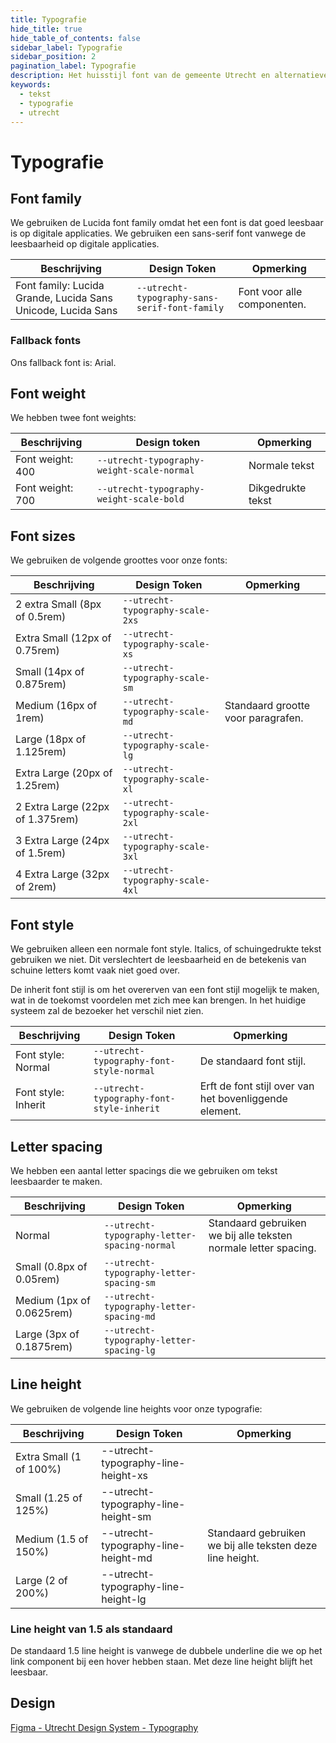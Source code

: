 ```yaml
---
title: Typografie
hide_title: true
hide_table_of_contents: false
sidebar_label: Typografie
sidebar_position: 2
pagination_label: Typografie
description: Het huisstijl font van de gemeente Utrecht en alternatieven
keywords:
  - tekst
  - typografie
  - utrecht
---
```

<!-- @license CC0-1.0 -->

# Typografie

## Font family

We gebruiken de Lucida font family omdat het een font is dat goed leesbaar is op digitale applicaties. We gebruiken een sans-serif font vanwege de leesbaarheid op digitale applicaties.

| Beschrijving                                                 | Design Token                                  | Opmerking                   |
| ------------------------------------------------------------ | --------------------------------------------- | --------------------------- |
| Font family: Lucida Grande, Lucida Sans Unicode, Lucida Sans | `--utrecht-typography-sans-serif-font-family` | Font voor alle componenten. |

### Fallback fonts

Ons fallback font is: Arial.

## Font weight

We hebben twee font weights:

| Beschrijving     | Design token                               | Opmerking         |
| ---------------- | ------------------------------------------ | ----------------- |
| Font weight: 400 | `--utrecht-typography-weight-scale-normal` | Normale tekst     |
| Font weight: 700 | `--utrecht-typography-weight-scale-bold`   | Dikgedrukte tekst |

## Font sizes

We gebruiken de volgende groottes voor onze fonts:

| Beschrijving                     | Design Token                     | Opmerking                          |
| -------------------------------- | -------------------------------- | ---------------------------------- |
| 2 extra Small (8px of 0.5rem)    | `--utrecht-typography-scale-2xs` |                                    |
| Extra Small (12px of 0.75rem)    | `--utrecht-typography-scale-xs`  |                                    |
| Small (14px of 0.875rem)         | `--utrecht-typography-scale-sm`  |                                    |
| Medium (16px of 1rem)            | `--utrecht-typography-scale-md`  | Standaard grootte voor paragrafen. |
| Large (18px of 1.125rem)         | `--utrecht-typography-scale-lg`  |                                    |
| Extra Large (20px of 1.25rem)    | `--utrecht-typography-scale-xl`  |                                    |
| 2 Extra Large (22px of 1.375rem) | `--utrecht-typography-scale-2xl` |                                    |
| 3 Extra Large (24px of 1.5rem)   | `--utrecht-typography-scale-3xl` |                                    |
| 4 Extra Large (32px of 2rem)     | `--utrecht-typography-scale-4xl` |                                    |

## Font style

We gebruiken alleen een normale font style. Italics, of schuingedrukte tekst gebruiken we niet. Dit verslechtert de leesbaarheid en de betekenis van schuine letters komt vaak niet goed over.

De inherit font stijl is om het overerven van een font stijl mogelijk te maken, wat in de toekomst voordelen met zich mee kan brengen. In het huidige systeem zal de bezoeker het verschil niet zien.

| Beschrijving        | Design Token                              | Opmerking                                              |
| ------------------- | ----------------------------------------- | ------------------------------------------------------ |
| Font style: Normal  | `--utrecht-typography-font-style-normal`  | De standaard font stijl.                               |
| Font style: Inherit | `--utrecht-typography-font-style-inherit` | Erft de font stijl over van het bovenliggende element. |

## Letter spacing

We hebben een aantal letter spacings die we gebruiken om tekst leesbaarder te maken.

| Beschrijving              | Design Token                                 | Opmerking                                                       |
| ------------------------- | -------------------------------------------- | --------------------------------------------------------------- |
| Normal                    | `--utrecht-typography-letter-spacing-normal` | Standaard gebruiken we bij alle teksten normale letter spacing. |
| Small (0.8px of 0.05rem)  | `--utrecht-typography-letter-spacing-sm`     |                                                                 |
| Medium (1px of 0.0625rem) | `--utrecht-typography-letter-spacing-md`     |                                                                 |
| Large (3px of 0.1875rem)  | `--utrecht-typography-letter-spacing-lg`     |                                                                 |

## Line height

We gebruiken de volgende line heights voor onze typografie:

| Beschrijving            | Design Token                        | Opmerking                                                 |
| ----------------------- | ----------------------------------- | --------------------------------------------------------- |
| Extra Small (1 of 100%) | --utrecht-typography-line-height-xs |                                                           |
| Small (1.25 of 125%)    | --utrecht-typography-line-height-sm |                                                           |
| Medium (1.5 of 150%)    | --utrecht-typography-line-height-md | Standaard gebruiken we bij alle teksten deze line height. |
| Large (2 of 200%)       | --utrecht-typography-line-height-lg |                                                           |

### Line height van 1.5 als standaard

De standaard 1.5 line height is vanwege de dubbele underline die we op het link component bij een hover hebben staan. Met deze line height blijft het leesbaar.

## Design

[Figma - Utrecht Design System - Typography](https://www.figma.com/file/msb3CfQBefPoruqNQ968Zh/Utrecht-Design-System?node-id=1%3A637)
